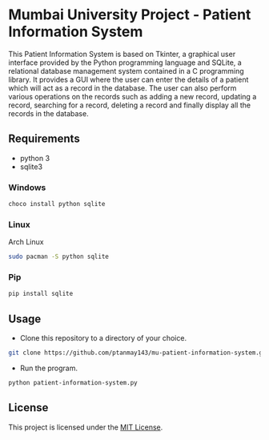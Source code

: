 # Mumbai University Project - Patient Information System

This Patient Information System is based on Tkinter, a graphical user interface provided by the Python programming language and SQLite,
 a relational database management system contained in a C programming library. It provides a GUI where the user can enter the details of a patient which 
will act as a record in the database. The user can also perform various operations on the records such as adding a new record, updating a record, searching 
for a record, deleting a record and finally display all the records in the database.

## Requirements

* python 3
* sqlite3

### Windows

```cmd
choco install python sqlite
```

### Linux

Arch Linux

```bash
sudo pacman -S python sqlite
```

### Pip

```bash
pip install sqlite
```

## Usage

* Clone this repository to a directory of your choice.

```bash
git clone https://github.com/ptanmay143/mu-patient-information-system.git
```

* Run the program.

```bash
python patient-information-system.py
```

## License

This project is licensed under the [MIT License](https://choosealicense.com/licenses/mit/).
